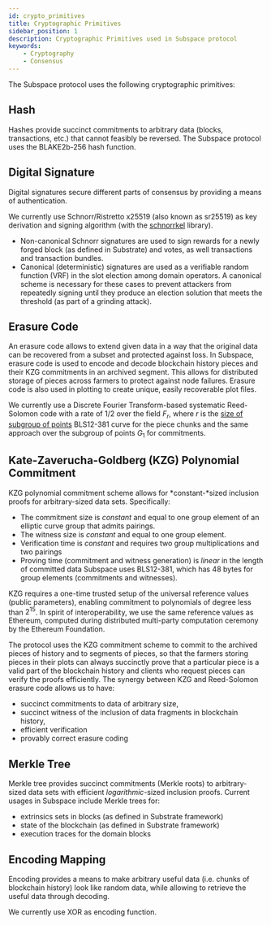 ```yaml
---
id: crypto_primitives  
title: Cryptographic Primitives
sidebar_position: 1
description: Cryptographic Primitives used in Subspace protocol
keywords:
    - Cryptography
    - Consensus
---
```

The Subspace protocol uses the following cryptographic primitives:

## Hash

Hashes provide succinct commitments to arbitrary data (blocks, transactions, etc.) that cannot feasibly be reversed. The Subspace protocol uses the BLAKE2b-256 hash function.

## Digital Signature

Digital signatures secure different parts of consensus by providing a means of authentication. 

We currently use Schnorr/Ristretto x25519 (also known as sr25519) as key derivation and signing algorithm (with the [schnorrkel](https://github.com/w3f/schnorrkel) library).

- Non-canonical Schnorr signatures are used to sign rewards for a newly forged block (as defined in Substrate) and votes, as well transactions and transaction bundles.
- Canonical (deterministic) signatures are used as a verifiable random function (VRF) in the slot election among domain operators. A canonical scheme is necessary for these cases to prevent attackers from repeatedly signing until they produce an election solution that meets the threshold (as part of a grinding attack).

## Erasure Code

An erasure code allows to extend given data in a way that the original data can be recovered from a subset and protected against loss.
In Subspace, erasure code is used to encode and decode blockchain history pieces and their KZG commitments in an archived segment. This allows for distributed storage of pieces across farmers to protect against node failures. Erasure code is also used in plotting to create unique, easily recoverable plot files.

We currently use a Discrete Fourier Transform-based systematic Reed-Solomon code with a rate of 1/2 over the field $F_{r}$, where $r$ is the [size of subgroup of points](https://hackmd.io/@benjaminion/bls12-381#Curve-equation-and-parameters) BLS12-381 curve for the piece chunks and the same approach over the subgroup of points $G_1$ for commitments.

## Kate-Zaverucha-Goldberg (KZG) Polynomial Commitment

KZG polynomial commitment scheme allows for *constant-*sized inclusion proofs for arbitrary-sized data sets. Specifically:

- The commitment size is *constant* and equal to one group element of an elliptic curve group that admits pairings. 
- The witness size is *constant* and equal to one group element.
- Verification time is *constant* and requires two group multiplications and two pairings
- Proving time (commitment and witness generation) is *linear* in the length of committed data
Subspace uses BLS12-381, which has 48 bytes for group elements (commitments and witnesses).

KZG requires a one-time trusted setup of the universal reference values (public parameters), enabling commitment to polynomials of degree less than $2^{15}$. In spirit of interoperability, we use the same reference values as Ethereum, computed during distributed multi-party computation ceremony by the Ethereum Foundation.

The protocol uses the KZG commitment scheme to commit to the archived pieces of history and to segments of pieces, so that the farmers storing pieces in their plots can always succinctly prove that a particular piece is a valid part of the blockchain history and clients who request pieces can verify the proofs efficiently.
The synergy between KZG and Reed-Solomon erasure code allows us to have:

- succinct commitments to data of arbitrary size,
- succinct witness of the inclusion of data fragments in blockchain history,
- efficient verification
- provably correct erasure coding

## Merkle Tree

Merkle tree provides succinct commitments (Merkle roots) to arbitrary-sized data sets with efficient *logarithmic*-sized inclusion proofs. Current usages in Subspace include Merkle trees for:

- extrinsics sets in blocks (as defined in Substrate framework)
- state of the blockchain (as defined in Substrate framework)
- execution traces for the domain blocks

## Encoding Mapping

Encoding provides a means to make arbitrary useful data (i.e. chunks of blockchain history) look like random data, while allowing to retrieve the useful data through decoding. 

We currently use XOR as encoding function.
